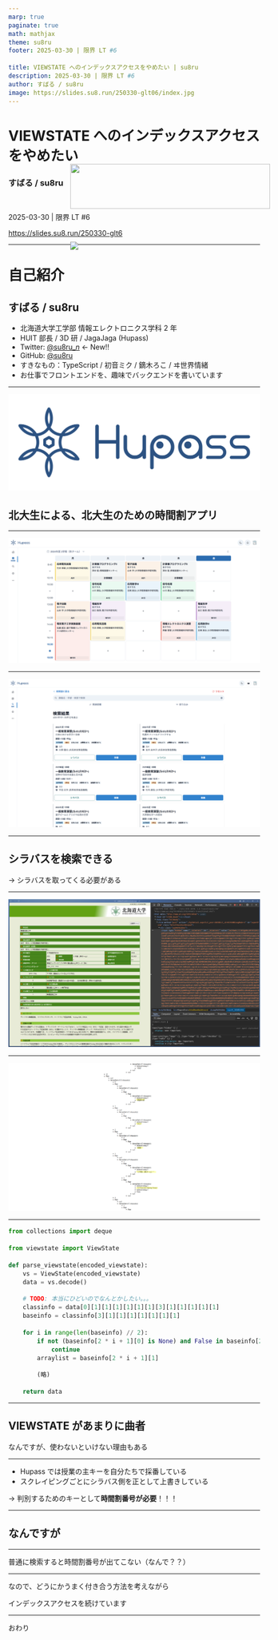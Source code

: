 ```yaml
---
marp: true
paginate: true
math: mathjax
theme: su8ru
footer: 2025-03-30 | 限界 LT #6

title: VIEWSTATE へのインデックスアクセスをやめたい | su8ru
description: 2025-03-30 | 限界 LT #6
author: すばる / su8ru
image: https://slides.su8.run/250330-glt06/index.jpg
---
```


# VIEWSTATE へのインデックスアクセスをやめたい

<style scoped>
  .profile-icon {
    width: 90px;
    float: left;
    margin-right: 16px;
  }
</style>

<img src="https://images.su8ru.dev/outline_800.png" class="profile-icon" width="90px" height="90px" />

### すばる / su8ru

<br />

2025-03-30 | 限界 LT #6

<https://slides.su8.run/250330-glt6>

---

<!--
header: VIEWSTATE へのインデックスアクセスをやめたい | su8ru
-->

<style scoped>
  .profile-icon {
    width: 400px;
    float: right;
    margin-right: -20px;
    margin-top: -20px;
  }
</style>

<img src="https://images.su8ru.dev/outline_800.png" class="profile-icon"  />

# 自己紹介

## すばる / su8ru

- 北海道大学工学部
  情報エレクトロニクス学科 2 年
- HUIT 部長 / 3D 研 / JagaJaga (Hupass)
- Twitter: [@su8ru\__n_](https://twitter.com/su8ru_n) <- New!!
- GitHub: [@su8ru](https://github.com/su8ru)
- すきなもの：TypeScript / 初音ミク / 鏑木ろこ / ヰ世界情緒
- お仕事でフロントエンドを、趣味でバックエンドを書いています

---

<style scoped>
  section {
    background: #ebf8ff;
  }
</style>

![w:600](./images/hupass.png)

## 北大生による、北大生のための時間割アプリ

---

![bg 92%](./images/timetable.png)

---

![bg 80%](images/search.png)

---

## シラバスを検索できる

→ シラバスを取ってくる必要がある

---

![bg 80%](./images/syllabus.png)

---

![bg 80%](./images/decode.png)

---

```python
from collections import deque

from viewstate import ViewState

def parse_viewstate(encoded_viewstate):
    vs = ViewState(encoded_viewstate)
    data = vs.decode()

    # TODO: 本当にひどいのでなんとかしたい。。。
    classinfo = data[0][1][1][1][1][1][1][3][1][1][1][1][1]
    baseinfo = classinfo[3][1][1][1][1][1][1][1]

    for i in range(len(baseinfo) // 2):
        if not (baseinfo[2 * i + 1][0] is None) and False in baseinfo[2 * i + 1][0]:
            continue
        arraylist = baseinfo[2 * i + 1][1]

        (略)

    return data
```

---

## VIEWSTATE があまりに曲者

なんですが、使わないといけない理由もある

---

- Hupass では授業の主キーを自分たちで採番している
- スクレイピングごとにシラバス側を正として上書きしている

→ 判別するためのキーとして**時間割番号が必要**！！！

---

## なんですが

---

普通に検索すると時間割番号が出てこない（なんで？？）

---

なので、どうにかうまく付き合う方法を考えながら

インデックスアクセスを続けています

---

おわり
